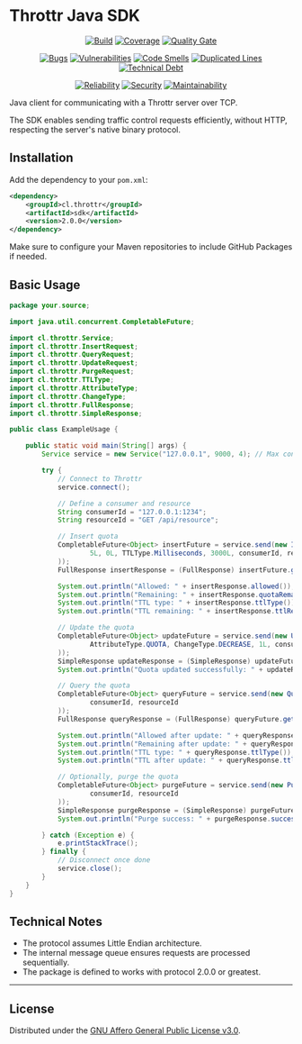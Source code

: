 # Throttr Java SDK

<p align="center">
<a href="https://github.com/throttr/java/actions/workflows/build.yml"><img src="https://github.com/throttr/throttr/actions/workflows/build.yml/badge.svg" alt="Build"></a>
<a href="https://codecov.io/gh/throttr/java"><img src="https://codecov.io/gh/throttr/java/graph/badge.svg?token=java" alt="Coverage"></a>
<a href="https://sonarcloud.io/project/overview?id=throttr_java"><img src="https://sonarcloud.io/api/project_badges/measure?project=throttr_java&metric=alert_status" alt="Quality Gate"></a>
</p>

<p align="center">
<a href="https://sonarcloud.io/project/overview?id=throttr_java"><img src="https://sonarcloud.io/api/project_badges/measure?project=throttr_java&metric=bugs" alt="Bugs"></a>
<a href="https://sonarcloud.io/project/overview?id=throttr_java"><img src="https://sonarcloud.io/api/project_badges/measure?project=throttr_java&metric=vulnerabilities" alt="Vulnerabilities"></a>
<a href="https://sonarcloud.io/project/overview?id=throttr_java"><img src="https://sonarcloud.io/api/project_badges/measure?project=throttr_java&metric=code_smells" alt="Code Smells"></a>
<a href="https://sonarcloud.io/project/overview?id=throttr_java"><img src="https://sonarcloud.io/api/project_badges/measure?project=throttr_java&metric=duplicated_lines_density" alt="Duplicated Lines"></a>
<a href="https://sonarcloud.io/project/overview?id=throttr_java"><img src="https://sonarcloud.io/api/project_badges/measure?project=throttr_java&metric=sqale_index" alt="Technical Debt"></a>
</p>

<p align="center">
<a href="https://sonarcloud.io/project/overview?id=throttr_java"><img src="https://sonarcloud.io/api/project_badges/measure?project=throttr_java&metric=reliability_rating" alt="Reliability"></a>
<a href="https://sonarcloud.io/project/overview?id=throttr_java"><img src="https://sonarcloud.io/api/project_badges/measure?project=throttr_java&metric=security_rating" alt="Security"></a>
<a href="https://sonarcloud.io/project/overview?id=throttr_java"><img src="https://sonarcloud.io/api/project_badges/measure?project=throttr_throttr&metric=sqale_rating" alt="Maintainability"></a>
</p>

Java client for communicating with a Throttr server over TCP.

The SDK enables sending traffic control requests efficiently, without HTTP, respecting the server's native binary protocol.

## Installation

Add the dependency to your `pom.xml`:

```xml
<dependency>
    <groupId>cl.throttr</groupId>
    <artifactId>sdk</artifactId>
    <version>2.0.0</version>
</dependency>
```

Make sure to configure your Maven repositories to include GitHub Packages if needed.

## Basic Usage

```java
package your.source;

import java.util.concurrent.CompletableFuture;

import cl.throttr.Service;
import cl.throttr.InsertRequest;
import cl.throttr.QueryRequest;
import cl.throttr.UpdateRequest;
import cl.throttr.PurgeRequest;
import cl.throttr.TTLType;
import cl.throttr.AttributeType;
import cl.throttr.ChangeType;
import cl.throttr.FullResponse;
import cl.throttr.SimpleResponse;

public class ExampleUsage {

    public static void main(String[] args) {
        Service service = new Service("127.0.0.1", 9000, 4); // Max connections = 4

        try {
            // Connect to Throttr
            service.connect();

            // Define a consumer and resource
            String consumerId = "127.0.0.1:1234";
            String resourceId = "GET /api/resource";

            // Insert quota
            CompletableFuture<Object> insertFuture = service.send(new InsertRequest(
                    5L, 0L, TTLType.Milliseconds, 3000L, consumerId, resourceId
            ));
            FullResponse insertResponse = (FullResponse) insertFuture.get();

            System.out.println("Allowed: " + insertResponse.allowed());
            System.out.println("Remaining: " + insertResponse.quotaRemaining());
            System.out.println("TTL type: " + insertResponse.ttlType());
            System.out.println("TTL remaining: " + insertResponse.ttlRemaining());

            // Update the quota
            CompletableFuture<Object> updateFuture = service.send(new UpdateRequest(
                    AttributeType.QUOTA, ChangeType.DECREASE, 1L, consumerId, resourceId
            ));
            SimpleResponse updateResponse = (SimpleResponse) updateFuture.get();
            System.out.println("Quota updated successfully: " + updateResponse.success());

            // Query the quota
            CompletableFuture<Object> queryFuture = service.send(new QueryRequest(
                    consumerId, resourceId
            ));
            FullResponse queryResponse = (FullResponse) queryFuture.get();

            System.out.println("Allowed after update: " + queryResponse.allowed());
            System.out.println("Remaining after update: " + queryResponse.quotaRemaining());
            System.out.println("TTL type: " + queryResponse.ttlType());
            System.out.println("TTL after update: " + queryResponse.ttlRemaining());

            // Optionally, purge the quota
            CompletableFuture<Object> purgeFuture = service.send(new PurgeRequest(
                    consumerId, resourceId
            ));
            SimpleResponse purgeResponse = (SimpleResponse) purgeFuture.get();
            System.out.println("Purge success: " + purgeResponse.success());

        } catch (Exception e) {
            e.printStackTrace();
        } finally {
            // Disconnect once done
            service.close();
        }
    }
}
```



## Technical Notes

- The protocol assumes Little Endian architecture.
- The internal message queue ensures requests are processed sequentially.
- The package is defined to works with protocol 2.0.0 or greatest.

---

## License

Distributed under the [GNU Affero General Public License v3.0](./LICENSE).
